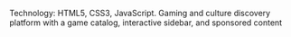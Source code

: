 Technology: HTML5, CSS3, JavaScript.
Gaming and culture discovery platform with a game catalog, interactive sidebar, and sponsored
content
